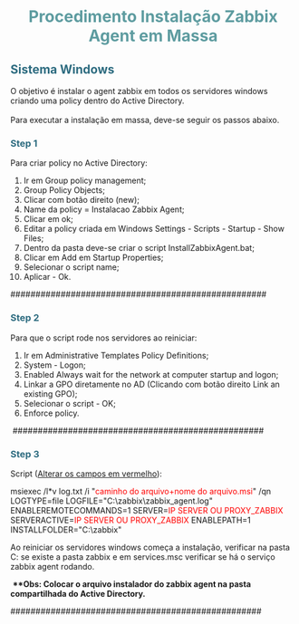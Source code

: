 <!DOCTYPE html>
<html>
<body>
<h1 style="color: #5e9ca0; text-align: center;">Procedimento Instala&ccedil;&atilde;o Zabbix Agent em Massa</h1>
<h2 style="color: #2e6c80;">Sistema Windows</h2>
<p>O objetivo &eacute; instalar o agent zabbix em todos os servidores windows criando uma policy dentro do Active Directory. <br /> <br /> Para executar a instala&ccedil;&atilde;o em massa, deve-se seguir os passos abaixo.</p>
<h3 style="color: #2e6c80;">Step 1</h3>
<p>Para criar&nbsp;policy no Active Directory:</p>
<ol>
<li>Ir em&nbsp;Group policy management;</li>
<li>Group Policy Objects;</li>
<li>Clicar com bot&atilde;o direito (new);</li>
<li>Name da policy = Instalacao Zabbix Agent;</li>
<li>Clicar em ok;</li>
<li>Editar a policy criada em Windows Settings -&nbsp;Scripts -&nbsp;Startup -&nbsp;Show Files;</li>
<li>Dentro da pasta deve-se criar o script InstallZabbixAgent.bat;</li>
<li>Clicar em Add em Startup Properties;</li>
<li>Selecionar o script name;</li>
<li>Aplicar - Ok.</li>
</ol>
<p>###################################################</p>
<h3 style="color: #2e6c80;">Step 2</h3>
<p>Para que o script rode nos servidores ao reiniciar:</p>
<ol>
<li>Ir em Administrative Templates Policy Definitions;</li>
<li>System - Logon;</li>
<li>Enabled Always wait for the network at computer startup and logon;</li>
<li>Linkar a GPO diretamente no AD (Clicando com bot&atilde;o direito Link an existing GPO);</li>
<li>Selecionar o script - OK;</li>
<li>Enforce policy.</li>
</ol>
<p>&nbsp;##################################################</p>
<h3 style="color: #2e6c80;">Step 3</h3>
<p>Script (<span style="text-decoration: underline;">Alterar os campos em vermelho</span>):</p>
<p>msiexec /l*v log.txt /i "<span style="color: #ff0000;">caminho do arquivo+nome do arquivo.msi</span>" /qn LOGTYPE=file LOGFILE="C:\zabbix\zabbix_agent.log" ENABLEREMOTECOMMANDS=1 SERVER=<span style="color: #ff0000;">IP SERVER OU PROXY_ZABBIX</span> SERVERACTIVE=<span style="color: #ff0000;">IP SERVER OU PROXY_ZABBIX</span> ENABLEPATH=1 INSTALLFOLDER="C:\zabbix"</p>
<p>Ao reiniciar os servidores windows come&ccedil;a a instala&ccedil;&atilde;o, verificar na pasta C: se existe a pasta zabbix e em services.msc verificar se h&aacute; o servi&ccedil;o zabbix agent rodando.</p>
<p>&nbsp;<strong>**Obs: Colocar o arquivo instalador do zabbix agent na pasta compartilhada do Active Directory.&nbsp;</strong></p>
<p>##################################################</p>
</body>
</html>
